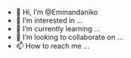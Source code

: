 - 👋 Hi, I’m @Emmandaniko
- 👀 I’m interested in ...
- 🌱 I’m currently learning ...
- 💞️ I’m looking to collaborate on ...
- 📫 How to reach me ...

<!---
Emmandaniko/Emmandaniko is a ✨ special ✨ repository because its `README.md` (this file) appears on your GitHub profile.
You can click the Preview link to take a look at your changes.
--->
